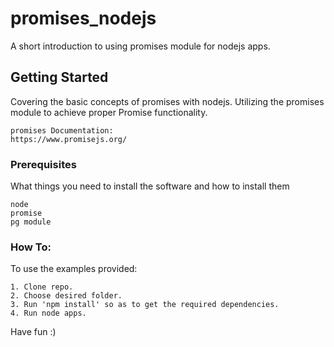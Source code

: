 # promises_nodejs
A short introduction to using promises module for nodejs apps.

## Getting Started
Covering the basic concepts of promises with nodejs. Utilizing the promises module to achieve proper Promise functionality. 

```
promises Documentation:
https://www.promisejs.org/
```
### Prerequisites

What things you need to install the software and how to install them

```
node
promise
pg module
```

### How To:

To use the examples provided:

```
1. Clone repo.
2. Choose desired folder.
3. Run 'npm install' so as to get the required dependencies.
4. Run node apps.
```

Have fun :)
